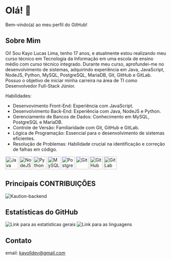 # Olá! 👋

Bem-vindo(a) ao meu perfil do GitHub!

## Sobre Mim

Oi! Sou Kayo Lucas Lima, tenho 17 anos, e atualmente estou realizando meu curso técnico em Tecnologia da Informação em uma escola de ensino médio com curso técnico integrado. Durante meu curso, aprofundei-me no desenvolvimento de sistemas, adquirindo experiência em Java, JavaScript, NodeJS, Python, MySQL, PostgreSQL, MariaDB, Git, GitHub e GitLab. Possuo o objetivo de iniciar minha carreira na área de TI como Desenvolvedor Full-Stack Júnior.

Habilidades:

- Desenvovimento Front-End: Experiência com JavaScript.
- Desenvolvimento Back-End: Experiência com Java, NodeJS e Python.
- Gerenciamento de Bancos de Dados: Conhecimento em MySQL, PostgreSQL e MariaDB.
- Controle de Versão: Familiaridade com Git, GitHub e GitLab.
- Lógica de Programação: Essencial para o desenvolvimento de sistemas eficientes.
- Resolução de Problemas: Habilidade crucial na identificação e correção de falhas em código.

  
<img src="https://skillicons.dev/icons?i=java" width="40" alt="Java"> <img src="https://skillicons.dev/icons?i=nodejs" width="40" alt="NodeJS"> <img src="https://skillicons.dev/icons?i=python" width="40" alt="Python"> <img src="https://skillicons.dev/icons?i=mysql" width="40" alt="MySQL"> <img src="https://skillicons.dev/icons?i=postgresql" width="40" alt="PostgreSQL"> <img src="https://skillicons.dev/icons?i=git" width="40" alt="Git"> <img src="https://skillicons.dev/icons?i=github" width="40" alt="GitHub"> <img src="https://skillicons.dev/icons?i=gitlab" width="40" alt="GitLab">

## Principais CONTRIBUIÇÕES
![Kaution-backend](https://github.com/Coacervados/kaution-backend)

## Estatísticas do GitHub
![Link para as estatísticas gerais](https://github-readme-stats.vercel.app/api?username=KLL7&theme=transparent&bg_color=282a36&border_color=6272a4&show_icons=true&icon_color=6272a4&title_color=f8f8f2&text_color=f8f8f2)
![Link para as linguagens](https://github-readme-stats-git-masterrstaa-rickstaa.vercel.app/api/top-langs/?username=KLL7&layout=compact&bg_color=161a2b&border_color=4a566a&title_color=f8f8f2&text_color=cdd6f4)

## Contato

email: kayolldev@gmail.com
